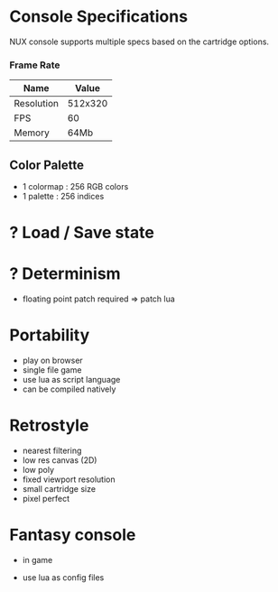 # Console Specifications

NUX console supports multiple specs based on the cartridge options.

### Frame Rate

| Name       | Value      |
| ---------- | ---------- |
| Resolution | 512x320    |
| FPS        | 60         |
| Memory     | 64Mb       |

## Color Palette

- 1 colormap : 256 RGB colors
- 1 palette  : 256 indices


# ? Load / Save state
# ? Determinism
- floating point patch required => patch lua
# Portability
- play on browser
- single file game
- use lua as script language
- can be compiled natively
# Retrostyle
- nearest filtering
- low res canvas (2D)
- low poly
- fixed viewport resolution
- small cartridge size
- pixel perfect
# Fantasy console
- in game 


- use lua as config files

